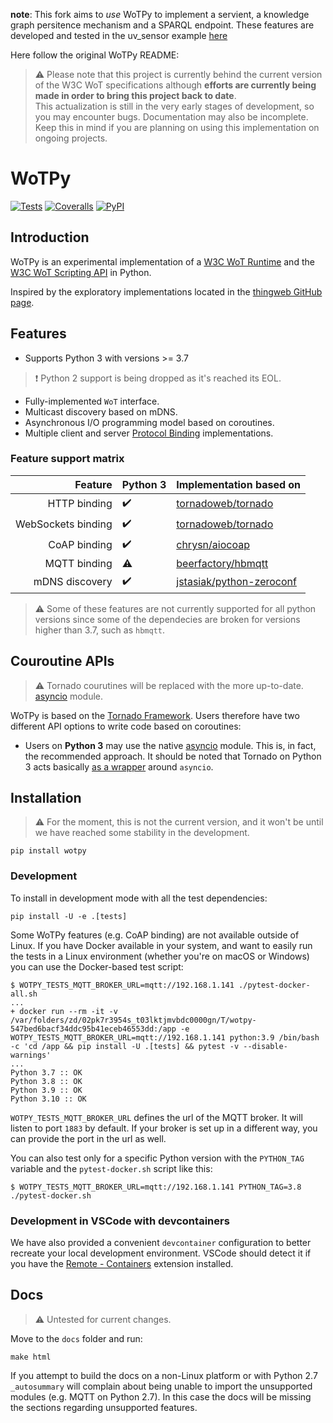 **note**: This fork aims to *use* WoTPy to implement a servient, a knowledge graph persitence mechanism and a SPARQL endpoint. These features are developed and tested in the uv_sensor example [here](examples/uv_sensor)

Here follow the original WoTPy README: 

> :warning: Please note that this project is currently behind the current version of the W3C WoT specifications although **efforts are currently being made in order to bring this project back to date**.  
This actualization is still in the very early stages of development, so you may encounter bugs. Documentation may also be incomplete. Keep this in mind if you are planning on using this implementation on ongoing projects.

# WoTPy

[![Tests](https://img.shields.io/github/workflow/status/agmangas/wot-py/testing?label=tests)](https://github.com/agmangas/wot-py/actions/workflows/test-wot-py.yaml)
[![Coveralls](https://img.shields.io/coveralls/github/agmangas/wot-py)](https://coveralls.io/github/agmangas/wot-py)
[![PyPI](https://img.shields.io/pypi/v/wotpy)](https://pypi.org/project/wotpy/)

## Introduction

WoTPy is an experimental implementation of a [W3C WoT Runtime](https://github.com/w3c/wot-architecture/blob/master/proposals/terminology.md#wot-runtime) and the [W3C WoT Scripting API](https://github.com/w3c/wot-architecture/blob/master/proposals/terminology.md#scripting-api) in Python.

Inspired by the exploratory implementations located in the [thingweb GitHub page](https://github.com/thingweb).

## Features
- Supports Python 3 with versions >= 3.7
> :exclamation: Python 2 support is being dropped as it's reached its EOL.
- Fully-implemented `WoT` interface.
- Multicast discovery based on mDNS.
- Asynchronous I/O programming model based on coroutines.
- Multiple client and server [Protocol Binding](https://github.com/w3c/wot-architecture/blob/master/proposals/terminology.md#protocol-binding) implementations.

### Feature support matrix

|            Feature |  Python 3           | Implementation based on                                                 |
| -----------------: |  ------------------ | ----------------------------------------------------------------------- |
|       HTTP binding |  :heavy_check_mark: | [tornadoweb/tornado](https://github.com/tornadoweb/tornado)             |
| WebSockets binding |  :heavy_check_mark: | [tornadoweb/tornado](https://github.com/tornadoweb/tornado)             |
|       CoAP binding |  :heavy_check_mark: | [chrysn/aiocoap](https://github.com/chrysn/aiocoap)                     |
|       MQTT binding |  :warning: | [beerfactory/hbmqtt](https://github.com/beerfactory/hbmqtt)             |
|     mDNS discovery |  :heavy_check_mark: | [jstasiak/python-zeroconf](https://github.com/jstasiak/python-zeroconf) |

> :warning: Some of these features are not currently supported for all python versions since some of the dependecies are broken for versions higher than 3.7, such as `hbmqtt`.

## Couroutine APIs
> :warning: Tornado courutines will be replaced with the more up-to-date. [asyncio](https://docs.python.org/3/library/asyncio.html) module.

WoTPy is based on the [Tornado Framework](https://www.tornadoweb.org). Users therefore have two different API options to write code based on coroutines:

- Users on **Python 3** may use the native [asyncio](https://docs.python.org/3/library/asyncio.html) module. This is, in fact, the recommended approach. It should be noted that Tornado on Python 3 acts basically [as a wrapper](https://www.tornadoweb.org/en/stable/asyncio.html) around `asyncio`.

## Installation
> :warning: For the moment, this is not the current version, and it won't be  until we have reached some stability in the development.
```
pip install wotpy
```

### Development

To install in development mode with all the test dependencies:

```
pip install -U -e .[tests]
```

Some WoTPy features (e.g. CoAP binding) are not available outside of Linux. If you have Docker available in your system, and want to easily run the tests in a Linux environment (whether you're on macOS or Windows) you can use the Docker-based test script:

```
$ WOTPY_TESTS_MQTT_BROKER_URL=mqtt://192.168.1.141 ./pytest-docker-all.sh
...
+ docker run --rm -it -v /var/folders/zd/02pk7r3954s_t03lktjmvbdc0000gn/T/wotpy-547bed6bacf34ddc95b41eceb46553dd:/app -e WOTPY_TESTS_MQTT_BROKER_URL=mqtt://192.168.1.141 python:3.9 /bin/bash -c 'cd /app && pip install -U .[tests] && pytest -v --disable-warnings'
...
Python 3.7 :: OK
Python 3.8 :: OK
Python 3.9 :: OK
Python 3.10 :: OK
```
`WOTPY_TESTS_MQTT_BROKER_URL` defines the url of the MQTT broker. It will listen to port `1883` by default. If your broker is set up in a different way, you can provide the port in the url as well.

You can also test only for a specific Python version with the `PYTHON_TAG` variable and the `pytest-docker.sh` script like this:

```
$ WOTPY_TESTS_MQTT_BROKER_URL=mqtt://192.168.1.141 PYTHON_TAG=3.8 ./pytest-docker.sh
```
### Development in VSCode with devcontainers
We have also provided a convenient `devcontainer` configuration to better recreate your local development environment. VSCode should detect it if you have the [Remote - Containers](https://marketplace.visualstudio.com/items?itemName=ms-vscode-remote.remote-containers) extension installed.

## Docs
> :warning: Untested for current changes.

Move to the `docs` folder and run:

```
make html
```

If you attempt to build the docs on a non-Linux platform or with Python 2.7 `_autosummary` will complain about being unable to import the unsupported modules (e.g. MQTT on Python 2.7). In this case the docs will be missing the sections regarding unsupported features.
